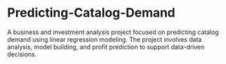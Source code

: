 # Predicting-Catalog-Demand
A business and investment analysis project focused on predicting catalog demand using linear regression modeling. The project involves data analysis, model building, and profit prediction to support data-driven decisions.
